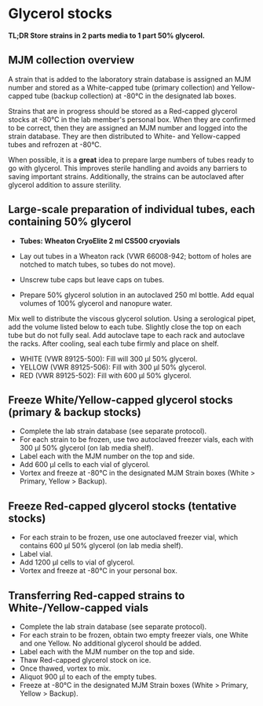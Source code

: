 # Glycerol stocks

**TL;DR Store strains in 2 parts media to 1 part 50% glycerol.**

## MJM collection overview

A strain that is added to the laboratory strain database is assigned an MJM number and stored as a White-capped tube (primary collection) and Yellow-capped tube (backup collection) at -80°C in the designated lab boxes.

Strains that are in progress should be stored as a Red-capped glycerol stocks at -80°C in the lab member's personal box.  When they are confirmed to be correct, then they are assigned an MJM number and logged into the strain database.  They are then distributed to White- and Yellow-capped tubes and refrozen at -80°C.

When possible, it is a **great** idea to prepare large numbers of tubes ready to go with glycerol. This improves sterile handling and avoids any barriers to saving important strains. Additionally, the strains can be autoclaved after glycerol addition to assure sterility.

## Large-scale preparation of individual tubes, each containing 50% glycerol

- **Tubes: Wheaton CryoElite 2 ml CS500 cryovials**

- Lay out tubes in a Wheaton rack (VWR 66008-942; bottom of holes are notched to match tubes, so tubes do not move).
- Unscrew tube caps but leave caps on tubes.
- Prepare 50% glycerol solution in an autoclaved 250 ml bottle. Add equal volumes of 100% glycerol and nanopure water.

Mix well to distribute the viscous glycerol solution. Using a serological pipet, add the volume listed below to each tube. Slightly close the top on each tube but do not fully seal. Add autoclave tape to each rack and autoclave the racks. After cooling, seal each tube firmly and place on shelf.

- WHITE (VWR 89125-500): Fill will 300 μl 50% glycerol.
- YELLOW (VWR 89125-506): Fill with 300 μl 50% glycerol.
- RED (VWR 89125-502): Fill with 600 μl 50% glycerol.

## Freeze White/Yellow-capped glycerol stocks (primary & backup stocks)

- Complete the lab strain database (see separate protocol).
- For each strain to be frozen, use two autoclaved freezer vials, each with 300 µl 50% glycerol (on lab media shelf).
- Label each with the MJM number on the top and side.
- Add 600 µl cells to each vial of glycerol.
- Vortex and freeze at -80°C in the designated MJM Strain boxes (White > Primary, Yellow > Backup).

## Freeze Red-capped glycerol stocks (tentative stocks)

- For each strain to be frozen, use one autoclaved freezer vial, which contains 600 µl 50% glycerol (on lab media shelf).
- Label vial.
- Add 1200 µl cells to vial of glycerol.
- Vortex and freeze at -80°C in your personal box.

## Transferring Red-capped strains to White-/Yellow-capped vials

- Complete the lab strain database (see separate protocol).
- For each strain to be frozen, obtain two empty freezer vials, one White and one Yellow.  No additional glycerol should be added.
- Label each with the MJM number on the top and side.
- Thaw Red-capped glycerol stock on ice.
- Once thawed, vortex to mix.
- Aliquot 900 µl to each of the empty tubes.
- Freeze at -80°C in the designated MJM Strain boxes (White > Primary, Yellow > Backup).
